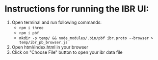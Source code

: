 # Instructions for running the IBR UI:
1. Open terminal and run following commands:
    - `npm i three`
	- `npm i pbf`
	- `mkdir -p temp/ && node_modules/.bin/pbf ibr.proto --browser > temp/ibr_pb_browser.js`
2. Open html/index.html in your browser
3. Click on "Choose File" button to open your ibr data file
